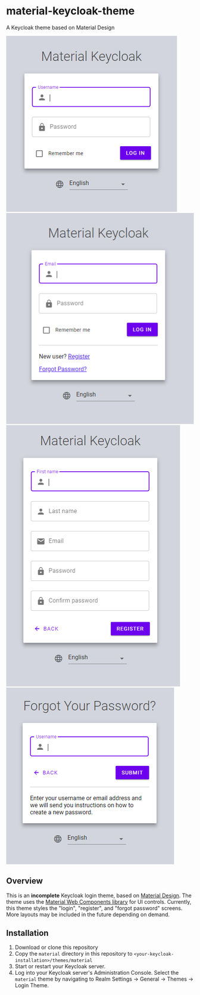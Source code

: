 # material-keycloak-theme
A Keycloak theme based on Material Design

<img src="./screenshots/simple.png">
<img src="./screenshots/complex.png">
<img src="./screenshots/register.png">
<img src="./screenshots/forgot-password.png">

## Overview

This is an **incomplete** Keycloak login theme, based on [Material Design](https://material.io/design/).  The theme uses the [Material Web Components library](https://material.io/develop/web/) for UI controls.  Currently, this theme styles the "login", "register", and "forgot password" screens.  More layouts may be included in the future depending on demand.

## Installation

1. Download or clone this repository
2. Copy the `material` directory in this repository to `<your-keycloak-installation>/themes/material`
3. Start or restart your Keycloak server.
4. Log into your Keycloak server's Administration Console.  Select the `material` theme by navigating to Realm Settings → General → Themes → Login Theme.


